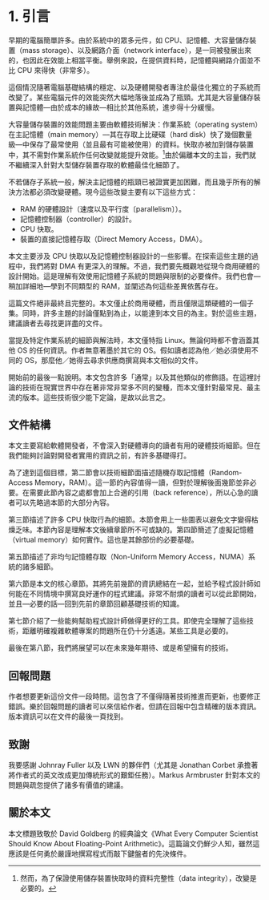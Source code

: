 # 1. 引言

早期的電腦簡單許多。由於系統中的眾多元件，如 CPU、記憶體、大容量儲存裝置（mass storage）、以及網路介面（network interface），是一同被發展出來的，也因此在效能上相當平衡。舉例來說，在提供資料時，記憶體與網路介面並不比 CPU 來得快（非常多）。

這個情況隨著電腦基礎結構的穩定、以及硬體開發者專注於最佳化獨立的子系統而改變了。某些電腦元件的效能突然大幅地落後並成為了瓶頸。尤其是大容量儲存裝置與記憶體––由於成本的緣故––相比於其他系統，進步得十分緩慢。

大容量儲存裝置的效能問題主要由軟體技術解決：作業系統（operating system）在主記憶體（main memory）––其在存取上比硬碟（hard disk）快了幾個數量級––中保存了最常使用（並且最有可能被使用）的資料。快取亦被加到儲存裝置中，其不需對作業系統作任何改變就能提升效能。[^1]由於偏離本文的主旨，我們就不繼續深入針對大型儲存裝置存取的軟體最佳化細節了。

不若儲存子系統一般，解決主記憶體的瓶頸已被證實更加困難，而且幾乎所有的解決方法都必須改變硬體。現今這些改變主要有以下這些方式：

* RAM 的硬體設計（速度以及平行度〔parallelism〕）。
* 記憶體控制器（controller）的設計。
* CPU 快取。
* 裝置的直接記憶體存取（Direct Memory Access，DMA）。

本文主要涉及 CPU 快取以及記憶體控制器設計的一些影響。在探索這些主題的過程中，我們將對 DMA 有更深入的理解。不過，我們要先概觀地從現今商用硬體的設計開始。這是理解有效使用記憶體子系統的問題與限制的必要條件。我們也會––稍加詳細地––學到不同類型的 RAM，並闡述為何這些差異依舊存在。

這篇文件絕非最終且完整的。本文僅止於商用硬體，而且僅限這類硬體的一個子集。同時，許多主題的討論僅點到為止，以能達到本文目的為主。對於這些主題，建議讀者去尋找更詳盡的文件。

當提及特定作業系統的細節與解法時，本文僅特指 Linux。無論何時都不會涵蓋其他 OS 的任何資訊。作者無意著墨於其它的 OS。假如讀者認為他／她必須使用不同的 OS，那麼他／她得去尋求供應商撰寫與本文相似的文件。

開始前的最後一點說明。本文包含許多「通常」以及其他類似的修飾語。在這裡討論的技術在現實世界中存在著非常非常多不同的變種，而本文僅針對最常見、最主流的版本。這些技術很少能下定論，是故以此言之。

## 文件結構

本文主要寫給軟體開發者，不會深入對硬體導向的讀者有用的硬體技術細節。但在我們能夠討論對開發者實用的資訊之前，有許多基礎得打。

為了達到這個目標，第二節會以技術細節面描述隨機存取記憶體（Random-Access Memory，RAM）。這一節的內容值得一讀，但對於理解後面幾節並非必要。在需要此節內容之處都會加上合適的引用（back reference），所以心急的讀者可以先略過本節的大部分內容。

第三節描述了許多 CPU 快取行為的細節。本節會用上一些圖表以避免文字變得枯燥乏味。本節內容是理解本文後續章節所不可或缺的。第四節簡述了虛擬記憶體（virtual memory）如何實作。這也是其餘部份的必要基礎。

第五節描述了非均勻記憶體存取（Non-Uniform Memory Access，NUMA）系統的諸多細節。

第六節是本文的核心章節。其將先前幾節的資訊總結在一起，並給予程式設計師如何能在不同情境中撰寫良好運作的程式建議。非常不耐煩的讀者可以從此節開始，並且––必要的話––回到先前的章節回顧基礎技術的知識。

第七節介紹了一些能夠幫助程式設計師做得更好的工具。即使完全理解了這些技術，距離明確複雜軟體專案的問題所在仍十分遙遠。某些工具是必要的。

最後在第八節，我們將展望可以在未來幾年期待、或是希望擁有的技術。

## 回報問題

作者想要更新這份文件一段時間。這包含了不僅得隨著技術推進而更新，也要修正錯誤。樂於回報問題的讀者可以來信給作者。但請在回報中包含精確的版本資訊。版本資訊可以在文件的最後一頁找到。

## 致謝

我要感謝 Johnray Fuller 以及 LWN 的夥伴們（尤其是 Jonathan Corbet 承擔著將作者式的英文改成更加傳統形式的艱鉅任務）。Markus Armbruster 針對本文的問題與疏忽提供了諸多有價值的建議。

## 關於本文

本文標題致敬於 David Goldberg 的經典論文《What Every Computer Scientist Should Know About Floating-Point Arithmetic》。這篇論文仍鮮少人知，雖然這應該是任何勇於嚴謹地撰寫程式而敲下鍵盤者的先決條件。

[^1]: 然而，為了保證使用儲存裝置快取時的資料完整性（data integrity），改變是必要的。


